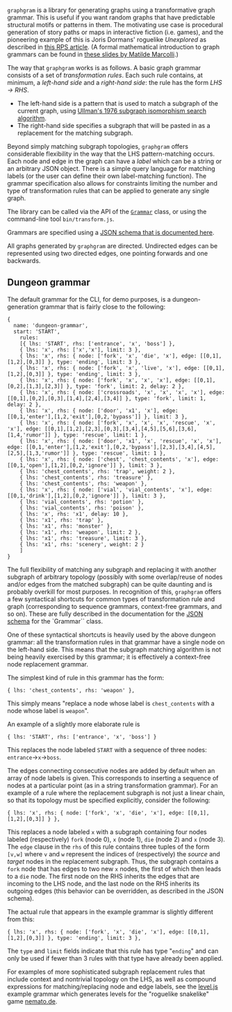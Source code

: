 `graphgram` is a library for generating graphs using a transformative graph grammar.
This is useful if you want random graphs that have predictable structural motifs or patterns in them.
The motivating use case is procedural generation of story paths or maps in interactive fiction (i.e. games),
and the pioneering example of this is Joris Dormans' roguelike _Unexplored_
as described in [this RPS article](https://www.rockpapershotgun.com/2017/03/10/how-unexplored-generates-great-roguelike-dungeons/).
(A formal mathematical introduction to graph grammars can be found in [these slides by Matilde Marcolli](http://www.its.caltech.edu/~matilde/GraphGrammarsLing.pdf).)

The way that `graphgram` works is as follows. A basic graph grammar consists of a set of _transformation rules_.
Each such rule contains, at minimum, a _left-hand side_ and a _right-hand side_: the rule has the form _LHS &rarr; RHS_.
- The left-hand side is a pattern that is used to match a subgraph of the current graph, using [Ullman's 1976 subgraph isomorphism search algorithm](https://en.wikipedia.org/wiki/Subgraph_isomorphism_problem).
- The right-hand side specifies a subgraph that will be pasted in as a replacement for the matching subgraph.

Beyond simply matching subgraph topologies, `graphgram` offers considerable flexibility in the way that the LHS pattern-matching occurs.
Each node and edge in the graph can have a _label_ which can be a string or an arbitrary JSON object.
There is a simple query language for matching labels (or the user can define their own label-matching function).
The grammar specification also allows for constraints limiting the number and type of transformation rules that can be applied to generate any single graph.

The library can be called via the API of the [`Grammar`](Grammar.html) class, or using the command-line tool `bin/transform.js`.

Grammars are specified using a [JSON schema that is documented here](../schema_doc.html).

All graphs generated by `graphgram` are directed.
Undirected edges can be represented using two directed edges, one pointing forwards and one backwards.

## Dungeon grammar

The default grammar for the CLI, for demo purposes, is a dungeon-generation grammar that is fairly close to the following:

```
{
  name: 'dungeon-grammar',
  start: 'START',
    rules:
    [{ lhs: 'START', rhs: ['entrance', 'x', 'boss'] },
    { lhs: 'x', rhs: ['x','x'], limit: 3 },
    { lhs: 'x', rhs: { node: ['fork', 'x', 'die', 'x'], edge: [[0,1],[1,2],[0,3]] }, type: 'ending', limit: 3 },
    { lhs: 'x', rhs: { node: ['fork', 'x', 'live', 'x'], edge: [[0,1],[1,2],[0,3]] }, type: 'ending', limit: 3 },
    { lhs: 'x', rhs: { node: ['fork', 'x', 'x', 'x'], edge: [[0,1],[0,2],[1,3],[2,3]] }, type: 'fork', limit: 2, delay: 2 },
    { lhs: 'x', rhs: { node: ['crossroads', 'x', 'x', 'x', 'x'], edge: [[0,1],[0,2],[0,3],[1,4],[2,4],[3,4]] }, type: 'fork', limit: 1, delay: 2 },
    { lhs: 'x', rhs: { node: ['door', 'x1', 'x'], edge: [[0,1,'enter'],[1,2,'exit'],[0,2,'bypass']] }, limit: 3 },
    { lhs: 'x', rhs: { node: ['fork', 'x', 'x', 'x', 'rescue', 'x', 'x'], edge: [[0,1],[1,2],[2,3],[0,3],[3,4],[4,5],[5,6],[3,6],[1,4,'rumor']] }, type: 'rescue', limit: 1 },
    { lhs: 'x', rhs: { node: ['door', 'x1', 'x', 'rescue', 'x', 'x'], edge: [[0,1,'enter'],[1,2,'exit'],[0,2,'bypass'],[2,3],[3,4],[4,5],[2,5],[1,3,'rumor']] }, type: 'rescue', limit: 1 },
    { lhs: 'x', rhs: { node: ['chest', 'chest_contents', 'x'], edge: [[0,1,'open'],[1,2],[0,2,'ignore']] }, limit: 3 },
    { lhs: 'chest_contents', rhs: 'trap', weight: 2 },
    { lhs: 'chest_contents', rhs: 'treasure' },
    { lhs: 'chest_contents', rhs: 'weapon' },
    { lhs: 'x', rhs: { node: ['vial', 'vial_contents', 'x'], edge: [[0,1,'drink'],[1,2],[0,2,'ignore']] }, limit: 3 },
    { lhs: 'vial_contents', rhs: 'potion' },
    { lhs: 'vial_contents', rhs: 'poison' },
    { lhs: 'x', rhs: 'x1', delay: 10 },
    { lhs: 'x1', rhs: 'trap' },
    { lhs: 'x1', rhs: 'monster' },
    { lhs: 'x1', rhs: 'weapon', limit: 2 },
    { lhs: 'x1', rhs: 'treasure', limit: 3 },
    { lhs: 'x1', rhs: 'scenery', weight: 2 }
    ]
}
```

The full flexibility of matching any subgraph and replacing it with another subgraph of arbitrary topology (possibly with some overlap/reuse of nodes and/or edges from the matched subgraph) can be quite daunting and is probably overkill for most purposes.
In recognition of this, `graphgram` offers a few syntactical shortcuts for common types of transformation rule and graph
(corresponding to sequence grammars, context-free grammars, and so on).
These are fully described in the documentation for the [JSON schema](../schema_doc.html) for the `Grammar`` class.

One of these syntactical shortcuts is heavily used by the above dungeon grammar:
all the transformation rules in that grammar have a single node on the left-hand side.
This means that the subgraph matching algorithm is not being heavily exercised by this grammar;
it is effectively a context-free node replacement grammar.

The simplest kind of rule in this grammar has the form:
```
{ lhs: 'chest_contents', rhs: 'weapon' },
```
This simply means "replace a node whose label is `chest_contents` with a node whose label is `weapon`".

An example of a slightly more elaborate rule is
```
{ lhs: 'START', rhs: ['entrance', 'x', 'boss'] }
```
This replaces the node labeled `START` with a sequence of three nodes:
`entrance`&rarr;`x`&rarr;`boss`.

The edges connecting consecutive nodes are added by default when an array of node labels is given.
This corresponds to inserting a sequence of nodes at a particular point (as in a string transformation grammar).
For an example of a rule where the replacement subgraph is not just a linear chain, so that its topology must be specified explicitly,
consider the following:
```
{ lhs: 'x', rhs: { node: ['fork', 'x', 'die', 'x'], edge: [[0,1],[1,2],[0,3]] } },
```

This replaces a node labeled `x` with a subgraph containing four nodes labeled (respectively)
`fork` (node 0), `x` (node 1), `die` (node 2) and `x` (node 3).
The `edge` clause in the `rhs` of this rule contains three tuples of the form `[v,w]` where `v` and `w` represent the indices of
(respectively) the _source_ and _target_ nodes in the replacement subgraph.
Thus, the subgraph contains a `fork` node that has edges to two new `x` nodes, the first of which then leads to a `die` node.
The first node on the RHS inherits the edges that are incoming to the LHS node, and the last node on the RHS inherits its outgoing edges
(this behavior can be overridden, as described in the JSON schema).

The actual rule that appears in the example grammar is slightly different from this:
```
{ lhs: 'x', rhs: { node: ['fork', 'x', 'die', 'x'], edge: [[0,1],[1,2],[0,3]] }, type: 'ending', limit: 3 },
```
The `type` and `limit` fields indicate that this rule has type "`ending`" and can only be used if fewer than 3 rules with that type have already been applied.

For examples of more sophisticated subgraph replacement rules that include context and nontrivial topology on the LHS,
as well as compound expressions for matching/replacing node and edge labels,
see the [level.js](https://github.com/ihh/graphgram/blob/master/grammars/level.js) example grammar
which generates levels for the "roguelike snakelike" game [nemato.de](http://nemato.de/).
